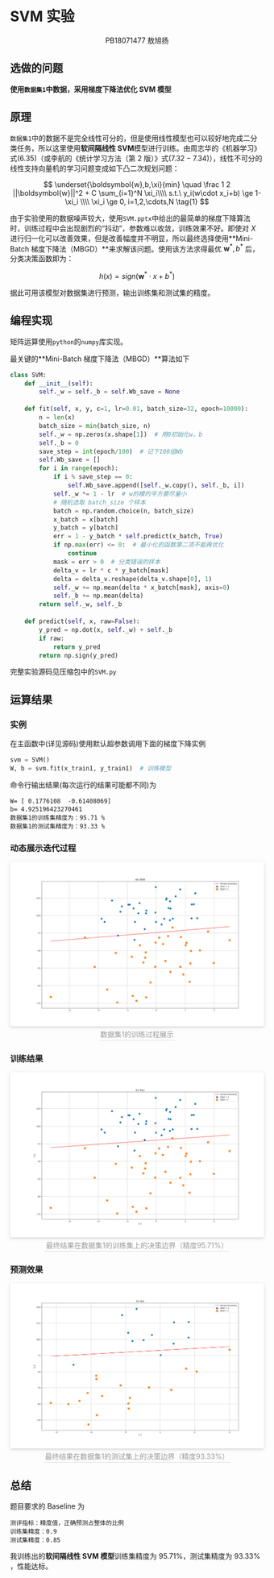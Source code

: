 # SVM 实验

<center>PB18071477  敖旭扬</center>

## 选做的问题

**使用`数据集1`中数据，采用梯度下降法优化 SVM 模型**

## 原理

`数据集1`中的数据不是完全线性可分的，但是使用线性模型也可以较好地完成二分类任务，所以这里使用**软间隔线性 SVM**模型进行训练。由周志华的《机器学习》式$(6.35)$（或李航的《统计学习方法（第 2 版）》式$(7.32-7.34)$），线性不可分的线性支持向量机的学习问题变成如下凸二次规划问题：

$$
\underset{\boldsymbol{w},b,\xi}{min} \quad \frac 1 2 ||\boldsymbol{w}||^2 +  C \sum_{i=1}^N \xi_i\\\\ s.t.\ y_i(w\cdot x_i+b) \ge 1-\xi_i \\\\ \xi_i \ge 0, i=1,2,\cdots,N \tag{1}
$$

由于实验使用的数据噪声较大，使用`SVM.pptx`中给出的最简单的梯度下降算法时，训练过程中会出现剧烈的“抖动”，参数难以收敛，训练效果不好。即使对 $X$ 进行归一化可以改善效果，但是改善幅度并不明显，所以最终选择使用**Mini-Batch 梯度下降法（MBGD）**来求解该问题。使用该方法求得最优 $\boldsymbol{w}^*,b^*$ 后，分类决策函数即为：

$$
h(x)=sign(\boldsymbol{w}^* \cdot x+b^*) \tag{2}
$$

据此可用该模型对数据集进行预测，输出训练集和测试集的精度。

## 编程实现

矩阵运算使用`python`的`numpy`库实现。

最关键的**Mini-Batch 梯度下降法（MBGD）**算法如下

```python
class SVM:
    def __init__(self):
        self._w = self._b = self.Wb_save = None

    def fit(self, x, y, c=1, lr=0.01, batch_size=32, epoch=10000):
        n = len(x)
        batch_size = min(batch_size, n)
        self._w = np.zeros(x.shape[1])  # 用0初始化w，b
        self._b = 0
        save_step = int(epoch/100)  # 记下100组Wb
        self.Wb_save = []
        for i in range(epoch):
            if i % save_step == 0:
                self.Wb_save.append([self._w.copy(), self._b, i])
            self._w *= 1 - lr  # w的模的平方要尽量小
            # 随机选取 batch_size 个样本
            batch = np.random.choice(n, batch_size)
            x_batch = x[batch]
            y_batch = y[batch]
            err = 1 - y_batch * self.predict(x_batch, True)
            if np.max(err) <= 0:  # 最小化的函数第二项不能再优化
                continue
            mask = err > 0  # 分类错误的样本
            delta_v = lr * c * y_batch[mask]
            delta = delta_v.reshape(delta_v.shape[0], 1)
            self._w += np.mean(delta * x_batch[mask], axis=0)
            self._b += np.mean(delta)
        return self._w, self._b

    def predict(self, x, raw=False):
        y_pred = np.dot(x, self._w) + self._b
        if raw:
            return y_pred
        return np.sign(y_pred)
```

完整实验源码见压缩包中的`SVM.py`

## 运算结果

### 实例

在主函数中(详见源码)使用默认超参数调用下面的梯度下降实例

```python
svm = SVM()
W, b = svm.fit(x_train1, y_train1)  # 训练模型
```

命令行输出结果(每次运行的结果可能都不同)为

```text
W= [ 0.1776108  -0.61408069]
b= 4.925196423270461
数据集1的训练集精度为：95.71 %
数据集1的测试集精度为：93.33 %
```

### 动态展示迭代过程

<center>
    <img style="border-radius: 0.3125em;
    box-shadow: 0 2px 4px 0 rgba(34,36,38,.12),0 2px 10px 0 rgba(34,36,38,.08);" 
    src="img/fig0.svg">
    <br>
    <div style="color:orange; border-bottom: 1px solid #d9d9d9;
    display: inline-block;
    color: #999;
    padding: 2px;">数据集1的训练过程展示</div>
</center>

### 训练结果

<center>
    <img style="border-radius: 0.3125em;
    box-shadow: 0 2px 4px 0 rgba(34,36,38,.12),0 2px 10px 0 rgba(34,36,38,.08);" 
    src="img/fig1.svg">
    <br>
    <div style="color:orange; border-bottom: 1px solid #d9d9d9;
    display: inline-block;
    color: #999;
    padding: 2px;">最终结果在数据集1的训练集上的决策边界（精度95.71%）</div>
</center>

### 预测效果

<center>
    <img style="border-radius: 0.3125em;
    box-shadow: 0 2px 4px 0 rgba(34,36,38,.12),0 2px 10px 0 rgba(34,36,38,.08);" 
    src="img/fig2.svg">
    <br>
    <div style="color:orange; border-bottom: 1px solid #d9d9d9;
    display: inline-block;
    color: #999;
    padding: 2px;">最终结果在数据集1的测试集上的决策边界（精度93.33%）</div>
</center>

## 总结

题目要求的 Baseline 为

```text
测评指标：精度值，正确预测占整体的比例
训练集精度：0.9
测试集精度：0.85
```

我训练出的**软间隔线性 SVM 模型**训练集精度为 $95.71\%$，测试集精度为 $93.33\%$ ，性能达标。
